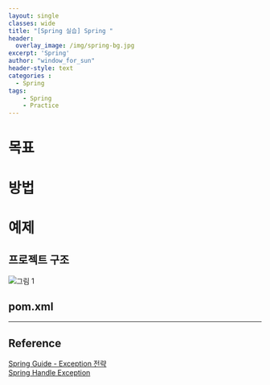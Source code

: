 ```yaml
--- 
layout: single
classes: wide
title: "[Spring 실습] Spring "
header:
  overlay_image: /img/spring-bg.jpg
excerpt: 'Spring'
author: "window_for_sun"
header-style: text
categories :
  - Spring
tags:
    - Spring
    - Practice
---  
```


# 목표

# 방법
# 예제
## 프로젝트 구조

![그림 1]({{site.baseurl}}/img/spring/practice-springbootslf4jlogback-1.png)

## pom.xml

---
## Reference
[Spring Guide - Exception 전략](https://cheese10yun.github.io/spring-guide-exception/)   
[Spring Handle Exception](https://jaehun2841.github.io/2018/08/30/2018-08-25-spring-mvc-handle-exception/)   
